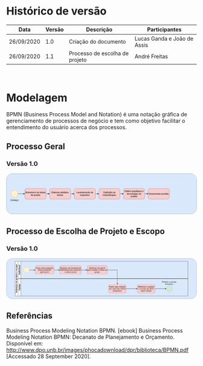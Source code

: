 # Histórico de versão


| Data       | Versão | Descrição                                          | Participantes                                                                   |
| ---------- | ------ | -------------------------------------------------- | ------------------------------------------------------------------------------- |
| 26/09/2020 | 1.0    | Criação do documento | Lucas Ganda e João de Assis|
| 26/09/2020 | 1.1    |Processo de escolha de projeto | André Freitas|

<br>

# Modelagem

BPMN (Business Process Model and Notation) é uma notação gráfica de gerenciamento de processos de negócio e tem como objetivo facilitar o entendimento do usuário acerca dos processos.

## Processo Geral 


### Versão 1.0
![d1](./images/bpmn_geral.png)


## Processo de Escolha de Projeto e Escopo 


### Versão 1.0
![d1](./images/bpmn_escolhaproj.png)


## Referências
Business Process Modeling Notation BPMN. [ebook] Business Process Modeling Notation BPMN: Decanato de Planejamento e Orçamento. Disponível em: <http://www.dpo.unb.br/images/phocadownload/dpr/biblioteca/BPMN.pdf> [Accessado 28 September 2020].